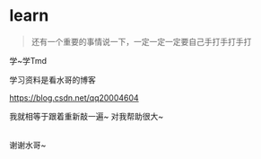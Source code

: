 # learn
> 还有一个重要的事情说一下，一定一定一定要自己手打手打手打

学~学Tmd

学习资料是看水哥的博客<br>

https://blog.csdn.net/qq20004604

我就相等于跟着重新敲一遍~
对我帮助很大~

<br>
谢谢水哥~